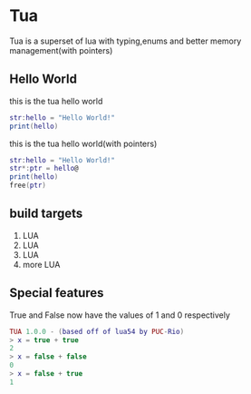 # Tua
Tua is a superset of lua with typing,enums and better memory management(with pointers)
## Hello World
this is the tua hello world
```lua
str:hello = "Hello World!"
print(hello)
```
this is the tua hello world(with pointers)
```lua
str:hello = "Hello World!"
str*:ptr = hello@
print(hello)
free(ptr)
```
## build targets
1. LUA
2. LUA
3. LUA
4. more LUA
## Special features
True and False now have the values of 1 and 0 respectively
```lua
TUA 1.0.0 - (based off of lua54 by PUC-Rio)
> x = true + true
2
> x = false + false
0
> x = false + true
1
```
